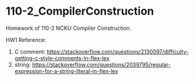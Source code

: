 # 110-2_CompilerConstruction
Homework of 110-2 NCKU Compiler Construction.

HW1 Reference:
1. C comment: https://stackoverflow.com/questions/2130097/difficulty-getting-c-style-comments-in-flex-lex
2. string: https://stackoverflow.com/questions/2039795/regular-expression-for-a-string-literal-in-flex-lex

